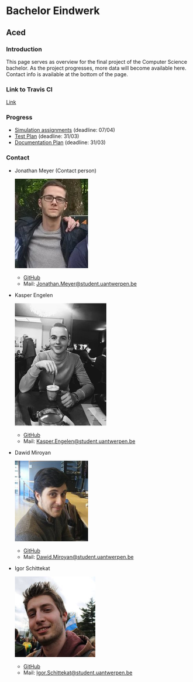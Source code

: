 # Bachelor Eindwerk
## Aced

### Introduction
This page serves as overview for the final project of the Computer Science bachelor. 
As the project progresses, more data will become available here. Contact info is available at the bottom of the page.

### Link to Travis CI
[Link](https://travis-ci.com/kasperengelen/stride)

### Progress
 * [Simulation assignments](https://kasperengelen.github.io/stride/simulation) (deadline: 07/04)
 * [Test Plan](https://kasperengelen.github.io/stride/testplan) (deadline: 31/03)
 * [Documentation Plan](https://kasperengelen.github.io/stride/documentatieplan) (deadline: 31/03)

### Contact


* Jonathan Meyer (Contact person)

  ![jonathanIcon][pic_jonathan]
  * [GitHub](https://www.github.com/MeyerJon)
  * Mail: Jonathan.Meyer@student.uantwerpen.be

* Kasper Engelen

  ![kasperIcon][pic_kasper]
  * [GitHub](https://www.github.com/kasperengelen)
  * Mail: Kasper.Engelen@student.uantwerpen.be

* Dawid Miroyan

  ![dawidIcon][pic_dawid]
  * [GitHub](https://www.github.com/DawidMiroyan)
  * Mail: Dawid.Miroyan@student.uantwerpen.be

* Igor Schittekat
  
  ![igorIcon][pic_igor]
  * [GitHub](https://www.github.com/IgorSchittekat)
  * Mail: Igor.Schittekat@student.uantwerpen.be



[pic_kasper]: kasper.jpg "Kasper Engelen"
[pic_dawid]: Dawid.jpg  "Dawid Miroyan"
[pic_jonathan]: jonathan.jpg "Jonathan Meyer"
[pic_igor]: Igor.jpg "Igor Schittekat"
